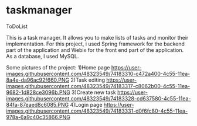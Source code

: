 # taskmanager
ToDoList 

This is a task manager. It allows you to make lists of tasks and monitor their implementation.
For this project, i used Spring framework for the backend part of the application and Webix for the front end part of the application.
As a database, I used MySQL.

Some pictures of the project:
1)Home page
https://user-images.githubusercontent.com/48323549/74183310-c472a400-4c55-11ea-8a4e-da96ac92f660.PNG
2)Task editing
https://user-images.githubusercontent.com/48323549/74183317-c8062b00-4c55-11ea-9682-1d828ce3096b.PNG
3)Create new task
https://user-images.githubusercontent.com/48323549/74183328-cd637580-4c55-11ea-84fa-87eaed8c6085.PNG
4)Login page
https://user-images.githubusercontent.com/48323549/74183331-d0f6fc80-4c55-11ea-978a-6a9c40c35866.PNG
